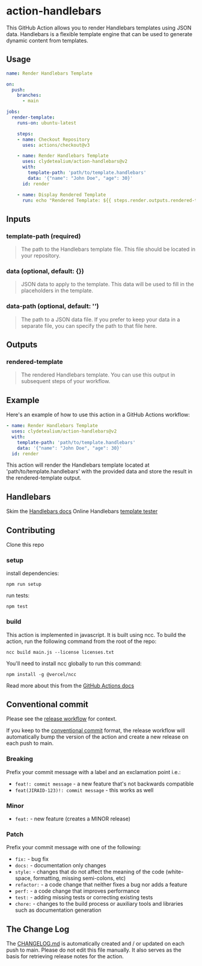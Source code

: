 # action-handlebars
This GitHub Action allows you to render Handlebars templates using JSON data. Handlebars is a flexible template engine that can be used to generate dynamic content from templates.

## Usage

```yaml
name: Render Handlebars Template

on:
  push:
    branches:
      - main

jobs:
  render-template:
    runs-on: ubuntu-latest

    steps:
    - name: Checkout Repository
      uses: actions/checkout@v3

    - name: Render Handlebars Template
      uses: clydetealium/action-handlebars@v2
      with:
        template-path: 'path/to/template.handlebars'
        data: '{"name": "John Doe", "age": 30}'
      id: render

    - name: Display Rendered Template
      run: echo "Rendered Template: ${{ steps.render.outputs.rendered-template }}"
```

## Inputs

### template-path (required)
> The path to the Handlebars template file. This file should be located in your repository.

### data (optional, default: {})
> JSON data to apply to the template. This data will be used to fill in the placeholders in the template.

### data-path (optional, default: '')
> The path to a JSON data file. If you prefer to keep your data in a separate file, you can specify the path to that file here.

## Outputs
### rendered-template
> The rendered Handlebars template. You can use this output in subsequent steps of your workflow.

## Example
Here's an example of how to use this action in a GitHub Actions workflow:

```yaml
- name: Render Handlebars Template
  uses: clydetealium/action-handlebars@v2
  with:
    template-path: 'path/to/template.handlebars'
    data: '{"name": "John Doe", "age": 30}'
  id: render
```
This action will render the Handlebars template located at 'path/to/template.handlebars' with the provided data and store the result in the rendered-template output.

## Handlebars
Skim the [Handlebars docs](https://handlebarsjs.com/)
Online Handlebars [template tester](https://handlebarsjs.com/playground/)

## Contributing
Clone this repo

### setup
install dependencies: 
```
npm run setup
```

run tests:
```
npm test
```

### build
This action is implemented in javascript. It is built using ncc. To build the action, run the following command from the root of the repo:

```
ncc build main.js --license licenses.txt
```

You'll need to install ncc globally to run this command:
```
npm install -g @vercel/ncc
```
Read more about this from the [GitHub Actions docs](https://docs.github.com/en/actions/creating-actions/creating-a-javascript-action#commit-tag-and-push-your-action-to-github)


## Conventional commit
Please see the [release workflow](./.github/workflows/release.yml) for context.

If you keep to the [conventional commit](https://www.conventionalcommits.org/en/v1.0.0/) format, the release workflow will automatically bump the version of the action and create a new release on each push to main.

### Breaking
Prefix your commit message with a label and an exclamation point i.e.:
- `feat!: commit message` - a new feature that's not backwards compatible
- `feat(JIRAID-123)!: commit message` - this works as well

### Minor
- `feat:` - new feature (creates a MINOR release)

### Patch
Prefix your commit message with one of the following:
- `fix:` - bug fix
- `docs:` - documentation only changes
- `style:` - changes that do not affect the meaning of the code (white-space, formatting, missing semi-colons, etc)
- `refactor:` - a code change that neither fixes a bug nor adds a feature
- `perf:` - a code change that improves performance
- `test:` - adding missing tests or correcting existing tests
- `chore:` - changes to the build process or auxiliary tools and libraries such as documentation generation

## The Change Log
The [CHANGELOG.md](./CHANGELOG.md) is automatically created and / or updated on each push to main.  Please do not edit this file manually. It also serves as the basis for retrieving release notes for the action.